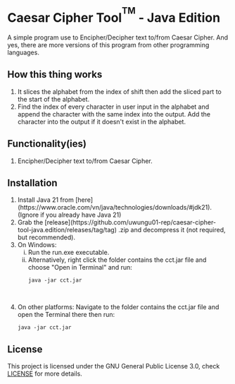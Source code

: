 # Caesar Cipher Tool<sup><sup>TM</sup></sup> - Java Edition
A simple program use to Encipher/Decipher text to/from Caesar Cipher. And yes, there are more versions of this program from other programming languages.

## How this thing works
1. It slices the alphabet from the index of shift then add the sliced part to the start of the alphabet.
2. Find the index of every character in user input in the alphabet and append the character with the same index into the output. Add the character into the output if it doesn't exist in the alphabet.

## Functionality(ies)
1. Encipher/Decipher text to/from Caesar Cipher.

## Installation
<ol type="1">
  <li>
    Install Java 21 from [here](https://www.oracle.com/vn/java/technologies/downloads/#jdk21). (Ignore if you already have Java 21)
  </li>
  <li>
    Grab the [release](https://github.com/uwungu01-rep/caesar-cipher-tool-java.edition/releases/tag/tag) .zip and decompress it (not required, but recommended).
  </li>
  <li>
    On Windows:
    <ol type="i">
      <li>
        Run the run.exe executable.
      </li>
      <li>
        Alternatively, right click the folder contains the cct.jar file and choose "Open in Terminal" and run:

```
java -jar cct.jar
```
‎ 
      </li>
    </ol>
  </li>
  <li>
    On other platforms: Navigate to the folder contains the cct.jar file and open the Terminal there then run:
    
```
java -jar cct.jar
```
  </li>
</ol>

## License
This project is licensed under the GNU General Public License 3.0, check [LICENSE](LICENSE) for more details.
